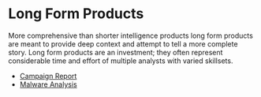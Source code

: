 # Long Form Products

More comprehensive than shorter intelligence products long form products are meant to provide deep context and attempt to tell a more complete story. Long form products are an investment; they often represent considerable time and effort of multiple analysts with varied skillsets.

- [Campaign Report](/long_form/campaign_report.md)
- [Malware Analysis](/long_form/malware_analysis.md)
